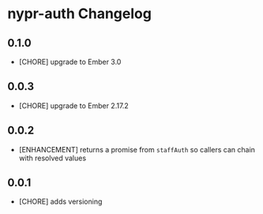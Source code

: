 # nypr-auth Changelog

## 0.1.0
- [CHORE] upgrade to Ember 3.0

## 0.0.3
- [CHORE] upgrade to Ember 2.17.2

## 0.0.2
- [ENHANCEMENT] returns a promise from `staffAuth` so callers can chain with resolved values

## 0.0.1

- [CHORE] adds versioning
